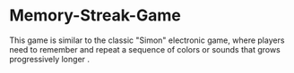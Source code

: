 # Memory-Streak-Game
This game  is similar to the classic "Simon" electronic game, where players need to remember and repeat a sequence of colors or sounds that grows progressively longer .
